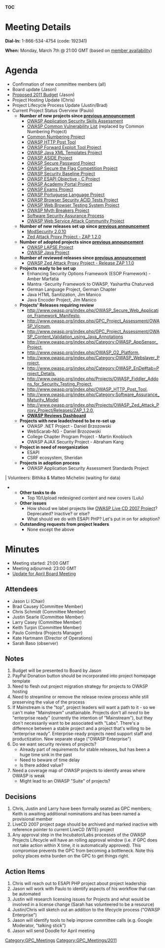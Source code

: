 __TOC__

# Meeting Details

**Dial-In:** 1-866-534-4754 (code: 192341)

**When:** Monday, March 7th @ 21:00 GMT (based on [member
availability](http://doodle.com/c2wvbb45eq2b82sx))

# Agenda

  - Confirmation of new committee members (all)
  - Board update (Jason)
  - [Proposed 2011
    Budget](https://docs.google.com/a/owasp.org/document/d/11HjbUeJxyRbQ4Jg6Wg7LceMZox0wz3Fz-LUwjfam5eg/edit?hl=en)
    (Jason)
  - Project Hosting Update (Chris)
  - Project Lifecycle Process Update (Justin/Brad)
  - Current Project Status Overview (Paulo)
      - **Number of new projects since [previous
        announcement](http://globalprojectscommittee.wordpress.com/2010/11/18/owasp-projects-overview-last-4-months/)**
          - [OWASP Application Security Skills
            Assessment](Projects/OWASP_Application_Security_Skills_Assessment "wikilink")
          - [OWASP Common Vulnerability
            List](Projects/OWASP_Common_Vulnerability_List "wikilink")
            (replaced by Common Numbering Project)
          - [Common Numbering
            Project](Projects/OWASP_Common_Numbering_Project "wikilink")
          - [OWASP HTTP Post
            Tool](Projects/OWASP_HTTP_Post_Tool "wikilink")
          - [OWASP Forward Exploit Tool
            Project](Projects/OWASP_Forward_Exploit_Tool_Project "wikilink")
          - [OWASP Java XML Templates
            Project](Projects/OWASP_Java_XML_Templates_Project "wikilink")
          - [OWASP ASIDE
            Project](Projects/OWASP_ASIDE_Project "wikilink")
          - [OWASP Secure Password
            Project](Projects/OWASP_Secure_Password_Project "wikilink")
          - [OWASP Secure the Flag Competition
            Project](Projects/OWASP_Secure_the_Flag_Competition_Project "wikilink")
          - [OWASP Security Baseline
            Project](Projects/OWASP_Security_Baseline_Project "wikilink")
          - [OWASP ESAPI Objective - C
            Project](Projects/OWASP_ESAPI_Objective_-_C_Project "wikilink")
          - [OWASP Academy Portal
            Project](Projects/OWASP_Academy_Portal_Project "wikilink")
          - [OWASP Exams
            Project](Projects/OWASP_Exams_Project "wikilink")
          - [OWASP Portuguese Language
            Project](Projects/OWASP_Portuguese_Language_Project "wikilink")
          - [OWASP Browser Security ACID Tests
            Project](Projects/OWASP_Browser_Security_ACID_Tests_Project "wikilink")
          - [OWASP Web Browser Testing System
            Project](Projects/OWASP_Web_Browser_Testing_System_Project "wikilink")
          - [OWASP Myth Breakers
            Project](Projects/OWASP_Myth_Breakers_Project "wikilink")
          - [Software Security Assurance
            Process](Projects/OWASP_Software_Security_Assurance_Process "wikilink")
          - [OWASP Web Service Attack Community
            Project](Projects/OWASP_Web_Service_Attack_Community_Project "wikilink")
      - **Number of new releases set up since [previous
        announcement](http://globalprojectscommittee.wordpress.com/2010/11/18/owasp-projects-overview-last-4-months/)**
          - [ModSecurity
            2.0.10](Projects/OWASP_ModSecurity_Core_Rule_Set_Project/Releases/ModSecurity_2.0.10 "wikilink")
          - [Zed Attack Proxy Project - ZAP
            1.2.0](Projects/OWASP_Zed_Attack_Proxy_Project/Releases/ZAP_1.2.0 "wikilink")
      - **Number of adopted projects since [previous
        announcement](http://globalprojectscommittee.wordpress.com/2010/11/18/owasp-projects-overview-last-4-months/)**
          - [OWASP LAPSE
            Project](Projects/OWASP_LAPSE_Project "wikilink")
          - [OWASP Java Project](Projects/OWASP_Java_Project "wikilink")
      - **Number of reviewed releases since [previous
        announcement](http://globalprojectscommittee.wordpress.com/2010/11/18/owasp-projects-overview-last-4-months/)**
          - [OWASP Zed Attack Proxy Project - Release ZAP
            1.1.0](Projects/OWASP_Zed_Attack_Proxy_Project/Releases/ZAP_1.1.0 "wikilink")
      - **Projects ready to be set up**
          - Enhancing Security Options Framework (ESOP Framework) -
            Amber Marfatia
          - Mantra -Security Framework to OWASP, Yashartha Chaturvedi
          - German Language Project, German Chapter
          - Java HTML Sanitization, Jim Manico
          - Java Encoder Project, Jim Manico
      - **Projects' Releases requiring review**
          - <http://www.owasp.org/index.php/OWASP_Secure_Web_Application_Framework_Manifesto>,
          - <http://www.owasp.org/index.php/GPC_Project_Assessment/OWASP_Vicnum>,
          - <http://www.owasp.org/index.php/GPC_Project_Assessment/OWASP_Content_Validation_using_Java_Annotations>
          - <http://www.owasp.org/index.php/Category:OWASP_AppSensor_Project>,
          - <http://www.owasp.org/index.php/OWASP_O2_Platform>,
          - <http://www.owasp.org/index.php/Category:OWASP_Webslayer_Project>,
          - <http://www.owasp.org/index.php/Category:OWASP_EnDe#tab=Project_Details>,
          - <http://www.owasp.org/index.php/Projects/OWASP_Fiddler_Addons_for_Security_Testing_Project>,
          - <http://www.owasp.org/index.php/OWASP_HTTP_Post_Tool>,
          - <http://www.owasp.org/index.php/Category:Software_Assurance_Maturity_Model>
          - <http://www.owasp.org/index.php/Projects/OWASP_Zed_Attack_Proxy_Project/Releases/ZAP_1.2.0>,
          - [**OWASP Reviews
            Dashboard**](OWASP_Reviews_Dashboard "wikilink")
      - **Projects with new leader/need to be re-set up**
          - OWASP .NET Project - Daniel Brzozowski
          - WebScarab-NG - Daniel Brzozowski
          - College Chapter Program Project - Martin Knobloch
          - OWASP AJAX Security Project - Abraham Kang
      - **Project in need of reorganization**
          - ESAPI
          - CSRF ecosystem, Sheridan
      - **Projects in adoption process**
          - OWASP Application Security Assessment Standards Project

| Volunteers: Bithika & Matteo Michelini (waiting for data)

  -   - **Other tasks to do**
          - Top 10/Upload redesigned content and new covers (Lulu)
      - **Other issues**
          - How shoud we label projects like [OWASP Live CD 2007
            Project](:Category:OWASP_Live_CD_2007_Project "wikilink")?
            Deprecated? Inactive? or else?
          - What should we do with ESAPI PHP? Let's put in on for
            adoption?
      - **Outstanding requests from project leaders**
          - None except the above

# Minutes

  - Meeting started: 21:00 GMT
  - Meeting adjourned: 23:00 GMT
  - [Update for April Board
    Meeting](https://docs.google.com/present/view?id=0AWvv_7Gz8Z7TZGdmOGZybWhfN2Z2YnB0NWMy&hl=en_US)

## Attendees

  - Jason Li (Chair)
  - Brad Causey (Committee Member)
  - Chris Schmidt (Committee Member)
  - Justin Searle (Committee Member)
  - Larry Casey (Committee Member)
  - Keith Turpin (Committee Member)
  - Paulo Coimbra (Projects Manager)
  - Kate Hartmann (Director of Operations)
  - Sarah Baso (observer)

## Notes

1.  Budget will be presented to Board by Jason
2.  PayPal Donation button should be incorporated into project homepage
    template
3.  Need to flesh out project migration strategy for projects to OWASP
    hosting
4.  Need to streamline or remove the release review process while still
    preserving the value of the process
5.  If Mainstream is the "top", project leaders will want a path to it -
    so we can't make "Mainstream" unattainable. Projects don't all
    *need* to be "enterprise ready" (currently the intention of
    "Mainstream"), but they don't necessarily want to be associated with
    "Labs". There's a difference between a stable project and a project
    that's willing to be "enterprise ready". Enterprise-ready projects
    need support staff and productization. New separate stage ("OWASP
    Enterprise")
6.  Do we want security reviews of projects?
      - Already part of requirements for stable releases, but has been a
        huge time sink in the past
      - Need to beware of time delay
      - Is there added value?
7.  Need a coverage map of OWASP projects to identify areas where OWASP
    is weak
      - Might lead to an OWASP "Suite" of projects?

## Decisions

1.  Chris, Justin and Larry have been formally seated as GPC members;
    Keith is awaiting additional nominations and has been named a
    provisional member
2.  LiveCD 2007 project page should be archived and marked inactive with
    reference pointer to current LiveCD (WTE) project
3.  Any approval step in the Incubator/Labs processes of the OWASP
    Projects Lifecycle will have an rolling approval window (i.e. if GPC
    does not take action within X time, it is automatically approved).
    This compromise prevents the GPC from becoming a bottleneck. Note
    this policy places extra burden on the GPC to get things right.

## Action Items

1.  Chris will reach out to ESAPI PHP project about project leadership
2.  Jason will work with Paulo to identify aspects of his workflow that
    can be automated
3.  Justin will research licensing issues for Projects and what would be
    involved in a license change (Sarah has volunteered to be a
    resource)
4.  Justin/Chris will sketch out an addition to the lifecycle process
    ("OWASP Enterprise")
5.  Jason will identify tools to help improve committee calls (e.g.
    Google Moderator, "talking stick")
6.  Jason will send Doodle for April meeting

[Category:GPC_Meetings](Category:GPC_Meetings "wikilink")
[Category:GPC_Meetings/2011](Category:GPC_Meetings/2011 "wikilink")
